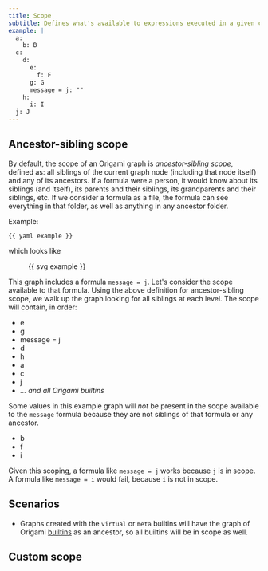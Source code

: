 ```yaml
---
title: Scope
subtitle: Defines what's available to expressions executed in a given context
example: |
  a:
    b: B
  c:
    d:
      e:
        f: F
      g: G
      message = j: ""
    h:
      i: I
  j: J
---
```


## Ancestor-sibling scope

By default, the scope of an Origami graph is _ancestor-sibling scope_, defined as: all siblings of the current graph node (including that node itself) and any of its ancestors. If a formula were a person, it would know about its siblings (and itself), its parents and their siblings, its grandparents and their siblings, etc. If we consider a formula as a file, the formula can see everything in that folder, as well as anything in any ancestor folder.

Example:

```{{'yaml'}}
{{ yaml example }}
```

which looks like

<figure>
{{ svg example }}
</figure>

This graph includes a formula `message = j`. Let's consider the scope available to that formula. Using the above definition for ancestor-sibling scope, we walk up the graph looking for all siblings at each level. The scope will contain, in order:

- e
- g
- message = j
- d
- h
- a
- c
- j
- _… and all Origami builtins_

Some values in this example graph will _not_ be present in the scope available to the `message` formula because they are not siblings of that formula or any ancestor.

- b
- f
- i

Given this scoping, a formula like `message = j` works because `j` is in scope. A formula like `message = i` would fail, because `i` is not in scope.

## Scenarios

- Graphs created with the `virtual` or `meta` builtins will have the graph of Origami [builtins](/cli/builtins.html) as an ancestor, so all builtins will be in scope as well.

## Custom scope
